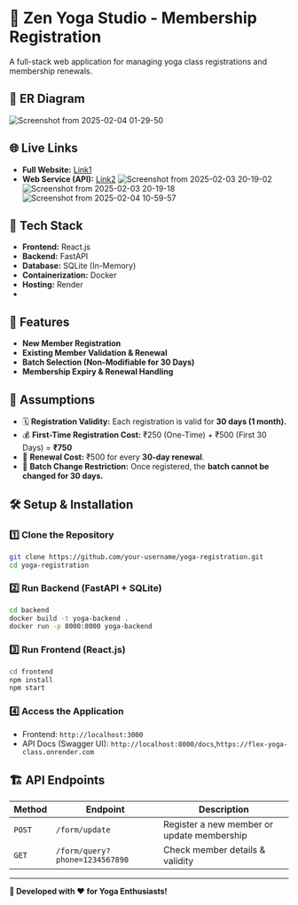 # 🧘 Zen Yoga Studio - Membership Registration

A full-stack web application for managing yoga class registrations and membership renewals.

## 🔌 ER Diagram
![Screenshot from 2025-02-04 01-29-50](https://github.com/user-attachments/assets/f53e36a9-f5c6-4c1d-9cb4-63a6d7a7d4bc)

## 🌐 Live Links

- **Full Website:** [Link1](https://flex-yoga-class-1.onrender.com)
- **Web Service (API):** [Link2](https://flex-yoga-class.onrender.com)
![Screenshot from 2025-02-03 20-19-02](https://github.com/user-attachments/assets/a3a2e122-4b4c-43f0-98d7-486737f89c56)
![Screenshot from 2025-02-03 20-19-18](https://github.com/user-attachments/assets/cbc52033-168e-44af-8901-a8a13c30f2ed)
![Screenshot from 2025-02-04 10-59-57](https://github.com/user-attachments/assets/af2a097d-e975-4f0a-a63e-8b38d2bf0518)


## 🚀 Tech Stack

- **Frontend:** React.js
- **Backend:** FastAPI
- **Database:** SQLite (In-Memory)
- **Containerization:** Docker
- **Hosting:** Render
- 
## 📌 Features

- **New Member Registration**
- **Existing Member Validation & Renewal**
- **Batch Selection (Non-Modifiable for 30 Days)**
- **Membership Expiry & Renewal Handling**

## 📜 Assumptions

- 🗓 **Registration Validity:** Each registration is valid for **30 days (1 month).**
- 💰 **First-Time Registration Cost:** ₹250 (One-Time) + ₹500 (First 30 Days) = **₹750**
- 🔄 **Renewal Cost:** ₹500 for every **30-day renewal**.
- 🚫 **Batch Change Restriction:** Once registered, the **batch cannot be changed for 30 days.**

## 🛠 Setup & Installation

### 1️⃣ Clone the Repository

```sh
git clone https://github.com/your-username/yoga-registration.git
cd yoga-registration
```

### 2️⃣ Run Backend (FastAPI + SQLite)

```sh
cd backend
docker build -t yoga-backend .
docker run -p 8000:8000 yoga-backend
```

### 3️⃣ Run Frontend (React.js)

```sh
cd frontend
npm install
npm start
```

### 4️⃣ Access the Application

- Frontend: `http://localhost:3000`
- API Docs (Swagger UI): `http://localhost:8000/docs`,`https://flex-yoga-class.onrender.com`

## 🏗 API Endpoints

| Method | Endpoint                       | Description                                   |
| ------ | ------------------------------ | --------------------------------------------- |
| `POST` | `/form/update`                 | Register a new member or update membership   |
| `GET`  | `/form/query?phone=1234567890` | Check member details & validity              |

---

**🎯 Developed with ❤️ for Yoga Enthusiasts!**
